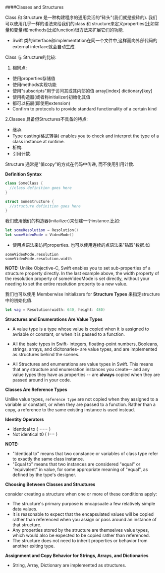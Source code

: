 ####Classes and Structures

Class 和 Structure 是一种构建程序的通用灵活的"砖头"(我们就是搬砖的). 我们可以使用几乎一样的语法来给我们的class 和 structure来定义properties(比如常量和变量)和methods(比如function)很方法来扩展它们的功能.

* Swift 类的interface和implementation在同一个文件中,这样面向外部代码的 external interface就会自动生成.

Class 与 Structure的比较:
1. 相同点:

  * 使用properties存储值
  * 使用methods实现功能
  * 使用"subscripts"用于访问其或其内部的值 array[index]   dictionary[key]
  * 使用构造器(或者称initializer)初始化其值
  * 都可以拓展(即使用extension)
  * Confirm to protocols to provide standard functionality of a certain kind

2.Classes 具备但Structures不具备的特点:
  * 继承.
  * Type casting(格式转换) enables you to check and interpret the type of a class instance at runtime.
  * 析构.
  * 引用计数.

Structure 通常是"值copy"的方式在代码中传递, 而不使用引用计数.

**Definition Syntax**

```Swift
class SomeClass {
  //class definition goes here
}

struct SomeStructure {
  //structure definition goes here
}
```

我们使用他们的构造器(initailizer)来创建一个instance.比如:
```Swift
let someResolution = Resolution()
let someVideoMode = VideoMode()
```
* 使用点语法来访问properties. 也可以使用连续的点语法来"钻取"数据.如
```Swfit
someVideoMode.resolution
someVideoMode.resolution.width
```
**NOTE:** Unlike Objective-C, Swift enables you to set sub-properties of a structure property directly. In the last example above, the width property of the resolution property of someVideoMode is set directly, without your needing to set the entire resolution property to a new value.

我们也可以使用 Memberwise Initializers for **Structure Types**
来指定structure中的初始化值.
```Swift
let vag = Resolution(width: 640, height: 480)
```
**Structures and Enumerations Are Value Types**

* A value type is a type whose value is copied when it is assigned to avriable or constant, or when it is passed to a function.

* All the basic types in Swift- integers, floating-point numbers, Booleans, strings, arrays, and dicitonaries- are value types, and are implemented as structures behind the scenes.
* All Structures and enumerations are value types in Swift. This means that any structure and enumeration instances you create-- and any value types they have as properties -- are **always** copied when they are passed around in your code.

**Classes Are Reference Types**

Unlike value types, `reference type` are not copied when they assigned to a variable or constant, or when they are passed to a function. Rather than a copy, a reference to the same existing instance is used instead.

**Identity Operators**

* Identical to ( === )
* Not identical t0 ( !== )

**NOTE:**
* "Identical to" means that two constance or variables of class type refer to exactly the same class instance.
* "Equal to" means that two instances are considered "equal" or "equivalent" in value, for some appropriate meaning of "equal",  as defined by the type's designer.

**Choosing Between Classes and Structures**

consider creating a structure when one or more of these conditions apply:
* The structure's primary purpose is encapsuate a few relatively simple data values.
* It is reasonable to expect that the encapsulated values will be copied rather than referenced when you assign or pass around an instance of that structure.
* Any properties stored by the structure are themselves value types, which would also be expected to be copied rather than referenced.
* The structure does not need to inherit properties or behavior from another exiting type.

**Assignment and Copy Behavior for Strings, Arrays, and Dictionaries**

* String, Array, Dictionary are implemented as structures. 


























  